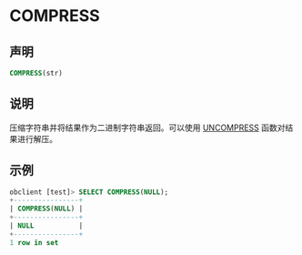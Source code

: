 # COMPRESS

## 声明

```sql
COMPRESS(str)
```

## 说明

压缩字符串并将结果作为二进制字符串返回。可以使用 [UNCOMPRESS](../500.encryption-and-compression-functions-of-mysql-mode/500.uncompress-of-mysql-mode.md) 函数对结果进行解压。

## 示例

```sql
obclient [test]> SELECT COMPRESS(NULL);
+----------------+
| COMPRESS(NULL) |
+----------------+
| NULL           |
+----------------+
1 row in set
```
